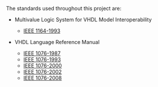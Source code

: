 The standards used throughout this project are:

- Multivalue Logic System for VHDL Model Interoperability
  - [IEEE 1164-1993](http://dx.doi.org/10.1109/IEEESTD.1993.115571)

- VHDL Language Reference Manual
  - [IEEE 1076-1987](http://dx.doi.org/10.1109/IEEESTD.1988.122645)
  - [IEEE 1076-1993](http://dx.doi.org/10.1109/IEEESTD.1994.121433)
  - [IEEE 1076-2000](http://dx.doi.org/10.1109/IEEESTD.2000.92297)
  - [IEEE 1076-2002](http://dx.doi.org/10.1109/IEEESTD.2002.93614)
  - [IEEE 1076-2008](http://dx.doi.org/10.1109/IEEESTD.2009.4772740)

